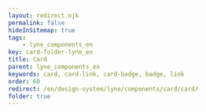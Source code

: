 ```yaml
---
layout: redirect.njk
permalink: false
hideInSitemap: true
tags: 
    - lyne_components_en
key: card-folder-lyne_en
title: Card
parent: lyne_components_en
keywords: card, card-link, card-badge, badge, link
order: 60
redirect: /en/design-system/lyne/components/card/card/
folder: true
---
```


